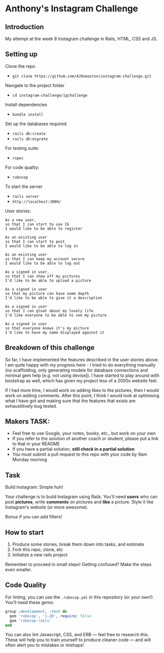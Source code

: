 
Anthony's Instagram Challenge
===================

## Introduction

My attempt at the week 8 Instagram challenge in Rails, HTML, CSS and JS. 

## Setting up

Clone the repo
* `git clone https://github.com/AJOsmaston/instagram-challenge.git`

Navigate to the project folder
* `cd instagram-challenge/igchallenge`

Install dependencies
* `bundle install`

Set up the databases required
* `rails db:create`
* `rails db:migrate`

For testing suite:
* `rspec`

For code quality:
* `rubocop`

To start the server
* `rails server`
* `http://localhost:3000/`

User stories:

```
As a new user,
so that I can start to use IG
I would like to be able to register

As an existing user
so that I can start to post
I would like to be able to log in

As an existing user
so that I can keep my account secure
I would like to be able to log out

As a signed in user,
so that I can show off my pictures
I'd like to be able to upload a picture

As a signed in user
so that my picture can have some depth
I'd like to be able to give it a description

As a signed in user
so that I can gloat about my lovely life
I'd like everyone to be able to see my picture

As a signed in user
so that everyone knows it's my picture
I'd like to have my name displayed against it
```

## Breakdown of this challenge

So far, I have implemented the features described in the user stories above. I am quite happy with my progress here - I tried to do everything manually (no scaffolding, only generating models for database connections and minimal gem help [e.g. not using devise]). I have started to play around with bootstrap as well, which has given my project less of a 2000s website feel.

If I had more time, I would work on adding likes to the pictures, then I would work on adding comments. After this point, I think I would look at optimising what I have got and making sure that the features that exists are exhaustitively bug tested. 


## Makers TASK:

* Feel free to use Google, your notes, books, etc., but work on your own
* If you refer to the solution of another coach or student, please put a link to that in your README
* If you have a partial solution, **still check in a partial solution**
* You must submit a pull request to this repo with your code by 9am Monday morning

## Task

Build Instagram: Simple huh!

Your challenge is to build Instagram using Rails. You'll need **users** who can post **pictures**, write **comments** on pictures and **like** a picture. Style it like Instagram's website (or more awesome).

Bonus if you can add filters!

## How to start

1. Produce some stories, break them down into tasks, and estimate
2. Fork this repo, clone, etc
3. Initialize a new rails project

Remember to proceed in small steps! Getting confused? Make the steps even smaller.

## Code Quality

For linting, you can use the `.rubocop.yml` in this repository (or your own!).
You'll need these gems:

```ruby
group :development, :test do
  gem 'rubocop', '1.20', require: false
  gem 'rubocop-rails'
end
```

You can also lint Javascript, CSS, and ERB — feel free to research this. These
will help you to train yourself to produce cleaner code — and will often alert
you to mistakes or mishaps!
